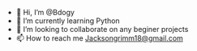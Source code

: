 - 👋 Hi, I’m @Bdogy
- 🌱 I’m currently learning Python
- 💞️ I’m looking to collaborate on any beginer projects
- 📫 How to reach me Jacksongrimm18@gmail.com

<!---
Bdogy/Bdogy is a ✨ special ✨ repository because its `README.md` (this file) appears on your GitHub profile.
You can click the Preview link to take a look at your changes.
--->
